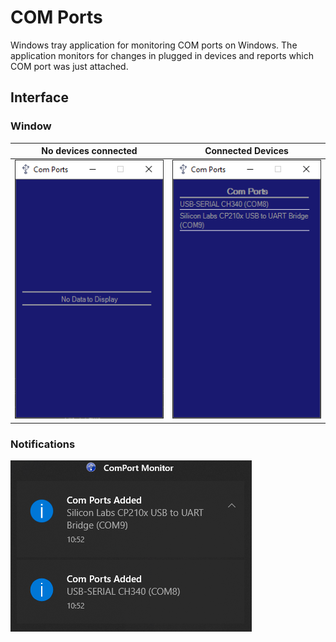 # COM Ports

Windows tray application for monitoring COM ports on Windows.
The application monitors for changes in plugged in devices and reports which COM port was just attached.

## Interface

### Window
No devices connected             | Connected Devices
:-------------------------:|:-------------------------:
![No Devices connected](./Resources/NothingConnected.png) | ![Connected Devices](./Resources/LongNames.png)

### Notifications

![Notifications](./Resources/Notifications.png)

